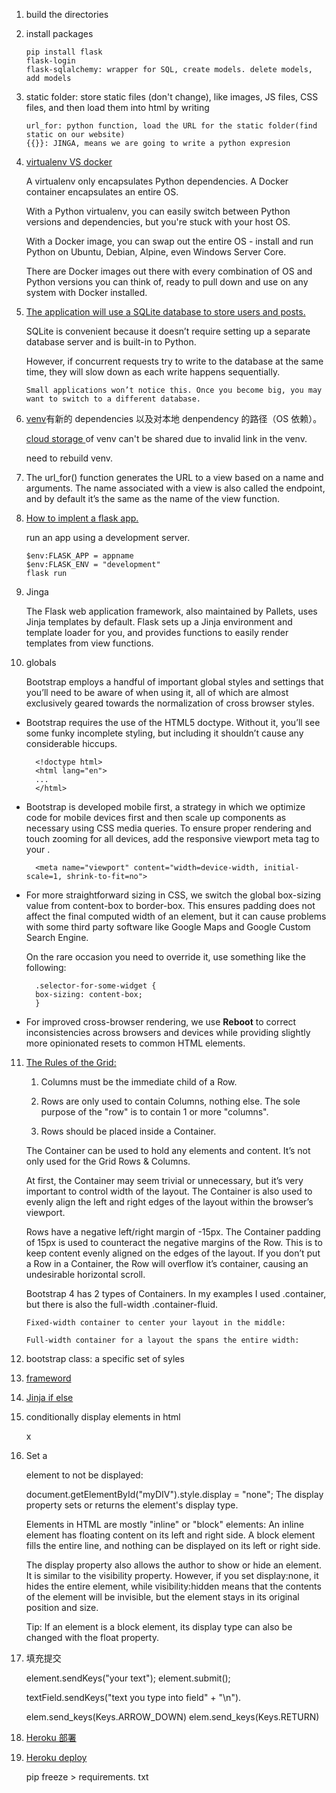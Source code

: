 1.  build the directories

2.  install packages

        pip install flask
        flask-login
        flask-sqlalchemy: wrapper for SQL, create models. delete models, add models

3.  static folder: store static files (don't change), like images, JS files, CSS files, and then load them into html by writing
    <script 
        type ="text/javascript"
        src = "{{ url_for('static', filename = 'index.js)}}"
        ></script>

        url_for: python function, load the URL for the static folder(find static on our website)
        {{}}: JINGA, means we are going to write a python expresion

4.  [virtualenv VS docker](https://stackoverflow.com/questions/50974960/whats-the-difference-between-docker-and-python-virtualenv#:~:text=A%20virtualenv%20only,with%20Docker%20installed.)

    A virtualenv only encapsulates Python dependencies. A Docker container encapsulates an entire OS.

    With a Python virtualenv, you can easily switch between Python versions and dependencies, but you're stuck with your host OS.

    With a Docker image, you can swap out the entire OS - install and run Python on Ubuntu, Debian, Alpine, even Windows Server Core.

    There are Docker images out there with every combination of OS and Python versions you can think of, ready to pull down and use on any system with Docker installed.

5.  [The application will use a SQLite database to store users and posts.](https://flask.palletsprojects.com/en/2.1.x/tutorial/database/)

    SQLite is convenient because it doesn’t require setting up a separate database server and is built-in to Python.

    However, if concurrent requests try to write to the database at the same time, they will slow down as each write happens sequentially.

        Small applications won’t notice this. Once you become big, you may want to switch to a different database.

6.  [venv](https://python.land/virtual-environments/virtualenv)有新的 dependencies 以及对本地 denpendency 的路径（OS 依赖）。

    [cloud storage ](https://stackoverflow.com/questions/45082883/python-virtualenv-cant-work-through-onedrive) of venv can't be shared due to invalid link in the venv.

    need to rebuild venv.

7.  The url_for() function generates the URL to a view based on a name and arguments. The name associated with a view is also called the endpoint, and by default it’s the same as the name of the view function.

8.  [How to implent a flask app.](https://flask.palletsprojects.com/en/2.1.x/quickstart/#a-minimal-application)

    run an app using a development server.

        $env:FLASK_APP = appname
        $env:FLASK_ENV = "development"
        flask run

9.  Jinga

    The Flask web application framework, also maintained by Pallets, uses Jinja templates by default. Flask sets up a Jinja environment and template loader for you, and provides functions to easily render templates from view functions.

10. globals

    Bootstrap employs a handful of important global styles and settings that you’ll need to be aware of when using it, all of which are almost exclusively geared towards the normalization of cross browser styles.

- Bootstrap requires the use of the HTML5 doctype. Without it, you’ll see some funky incomplete styling, but including it shouldn’t cause any considerable hiccups.

        <!doctype html>
        <html lang="en">
        ...
        </html>

- Bootstrap is developed mobile first, a strategy in which we optimize code for mobile devices first and then scale up components as necessary using CSS media queries. To ensure proper rendering and touch zooming for all devices, add the responsive viewport meta tag to your <head>.

        <meta name="viewport" content="width=device-width, initial-scale=1, shrink-to-fit=no">

- For more straightforward sizing in CSS, we switch the global box-sizing value from content-box to border-box. This ensures padding does not affect the final computed width of an element, but it can cause problems with some third party software like Google Maps and Google Custom Search Engine.

  On the rare occasion you need to override it, use something like the following:

        .selector-for-some-widget {
        box-sizing: content-box;
        }

- For improved cross-browser rendering, we use **Reboot** to correct inconsistencies across browsers and devices while providing slightly more opinionated resets to common HTML elements.

11. [The Rules of the Grid:](http://bootstrap.themes.guide/how-to-use-bootstrap-grid.html)

    1. Columns must be the immediate child of a Row.

    2. Rows are only used to contain Columns, nothing else. The sole purpose of the "row" is to contain 1 or more "columns".

    3. Rows should be placed inside a Container.

    The Container can be used to hold any elements and content. It’s not only used for the Grid Rows & Columns.

    At first, the Container may seem trivial or unnecessary, but it’s very important to control width of the layout. The Container is also used to evenly align the left and right edges of the layout within the browser’s viewport.

    Rows have a negative left/right margin of -15px. The Container padding of 15px is used to counteract the negative margins of the Row. This is to keep content evenly aligned on the edges of the layout. If you don’t put a Row in a Container, the Row will overflow it’s container, causing an undesirable horizontal scroll.

    Bootstrap 4 has 2 types of Containers. In my examples I used .container, but there is also the full-width .container-fluid.

        Fixed-width container to center your layout in the middle:

        Full-width container for a layout the spans the entire width:

12. bootstrap class: a specific set of syles

13. [frameword](https://getbootstrap.com/docs/5.1/getting-started/introduction/)

14. [Jinja if else](https://www.codegrepper.com/code-examples/whatever/jinja+if+else)

15. conditionally display elements in html

    x <div class="form-floating" data-show-if="frequency='2'">

16. Set a <div> element to not be displayed:

    document.getElementById("myDIV").style.display = "none";
    The display property sets or returns the element's display type.

    Elements in HTML are mostly "inline" or "block" elements: An inline element has floating content on its left and right side. A block element fills the entire line, and nothing can be displayed on its left or right side.

    The display property also allows the author to show or hide an element. It is similar to the visibility property. However, if you set display:none, it hides the entire element, while visibility:hidden means that the contents of the element will be invisible, but the element stays in its original position and size.

    Tip: If an element is a block element, its display type can also be changed with the float property.

17. 填充提交

    element.sendKeys("your text");
    element.submit();

    textField.sendKeys("text you type into field" + "\n").

    elem.send_keys(Keys.ARROW_DOWN)
    elem.send_keys(Keys.RETURN)

18. [Heroku 部署](https://evancalz.medium.com/deploying-your-flask-app-to-heroku-43660a761f1c)
19. [Heroku deploy](https://medium.com/daily-programming-tips/deploy-a-flask-app-with-a-sqlite-database-on-heroku-22b5402c5c6)

    pip freeze > requirements. txt
